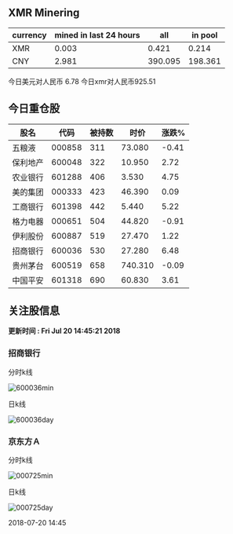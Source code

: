 ## XMR Minering

|currency|mined in last 24 hours|all|in pool|
|---|---|---|---|
|XMR|0.003|0.421|0.214|
|CNY|2.981|390.095|198.361|

今日美元对人民币 6.78	今日xmr对人民币925.51


## 今日重仓股 

|股名|代码|被持数|时价|涨跌%|
|---|---|---|---|---|
|五粮液|000858|311|73.080|-0.41|
|保利地产|600048|322|10.950|2.72|
|农业银行|601288|406|3.530|4.75|
|美的集团|000333|423|46.390|0.09|
|工商银行|601398|442|5.440|5.22|
|格力电器|000651|504|44.820|-0.91|
|伊利股份|600887|519|27.470|1.22|
|招商银行|600036|530|27.280|6.48|
|贵州茅台|600519|658|740.310|-0.09|
|中国平安|601318|690|60.830|3.61|

## 关注股信息
**更新时间 : Fri Jul 20 14:45:21 2018**
### 招商银行 
分时k线

![600036min](http://image.sinajs.cn/newchart/min/n/sh600036.gif)

日k线

![600036day](http://image.sinajs.cn/newchart/daily/n/sh600036.gif)

### 京东方Ａ 
分时k线

![000725min](http://image.sinajs.cn/newchart/min/n/sz000725.gif)

日k线

![000725day](http://image.sinajs.cn/newchart/daily/n/sz000725.gif)

2018-07-20 14:45